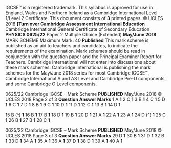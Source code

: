 IGCSE™ is a registered trademark. This syllabus is approved for use in England, Wales and Northern Ireland as a Cambridge International Level 1/Level 2 Certificate. This document consists of **3** printed pages. © UCLES 2018 **[Turn over Cambridge Assessment International Education** Cambridge International General Certificate of Secondary Education **PHYSICS 0625/22** Paper 2 Multiple Choice (Extended) **May/June 2018** MARK SCHEME Maximum Mark: 40 **Published** This mark scheme is published as an aid to teachers and candidates, to indicate the requirements of the examination. Mark schemes should be read in conjunction with the question paper and the Principal Examiner Report for Teachers. Cambridge International will not enter into discussions about these mark schemes. Cambridge International is publishing the mark schemes for the May/June 2018 series for most Cambridge IGCSE™, Cambridge International A and AS Level and Cambridge Pre-U components, and some Cambridge O Level components. 


0625/22 Cambridge IGCSE – Mark Scheme **PUBLISHED** May/June 2018 © UCLES 2018 Page 2 of 3 **Question Answer Marks** 1 A **1** 2 C **1** 3 B **1** 4 C **1** 5 D **1** 6 C **1** 7 D **1** 8 B **1** 9 C **1** 10 D **1** 11 D **1** 12 C **1** 13 B **1** 14 D **1** 

15 B (^) **1** 16 B **1** 17 B **1** 18 D **1** 19 B **1** 20 D **1** 21 A **1** 22 A **1** 23 A **1** 24 D (^) **1** 25 C **1** 26 B **1** 27 B **1** 28 C **1** 


0625/22 Cambridge IGCSE – Mark Scheme **PUBLISHED** May/June 2018 © UCLES 2018 Page 3 of 3 **Question Answer Marks** 29 D **1** 30 B **1** 31 D **1** 32 B **1** 33 D **1** 34 A **1** 35 A **1** 36 A **1** 37 D **1** 38 D **1** 39 A **1** 40 A **1** 


